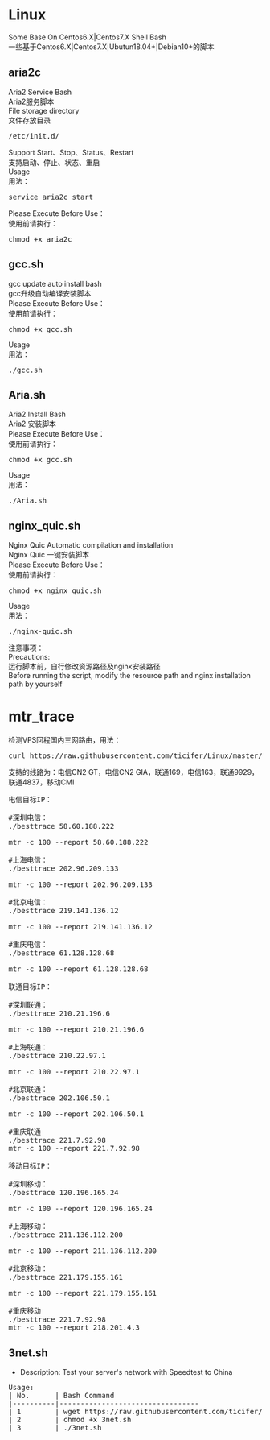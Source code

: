 # Linux
Some Base On Centos6.X|Centos7.X Shell Bash<br>
一些基于Centos6.X|Centos7.X|Ubutun18.04+|Debian10+的脚本<br>
## aria2c<br>
Aria2 Service Bash<br>
Aria2服务脚本<br>
File storage directory<br>
文件存放目录<br>
<pre>
/etc/init.d/
</pre>
Support Start、Stop、Status、Restart<br>
支持启动、停止、状态、重启<br>
Usage<br>
用法：<br>
<pre>
service aria2c start
</pre>
Please Execute Before Use：<br>
使用前请执行：<br>
<pre>
chmod +x aria2c
</pre>

## gcc.sh<br>
gcc update auto install bash<br>
gcc升级自动编译安装脚本<br>
Please Execute Before Use：<br>
使用前请执行：<br>
<pre>
chmod +x gcc.sh
</pre>
Usage<br>
用法：<br>
<pre>
./gcc.sh
</pre>

## Aria.sh<br>
Aria2 Install Bash<br>
Aria2 安装脚本<br>
Please Execute Before Use：<br>
使用前请执行：<br>
<pre>
chmod +x gcc.sh
</pre>
Usage<br>
用法：<br>
<pre>
./Aria.sh
</pre>

## nginx_quic.sh<br>
Nginx Quic Automatic compilation and installation<br>
Nginx Quic 一键安装脚本<br>
Please Execute Before Use：<br>
使用前请执行：<br>
<pre>
chmod +x nginx_quic.sh
</pre>
Usage<br>
用法：<br>
<pre>
./nginx-quic.sh
</pre>
注意事项：<br>
Precautions:<br>
运行脚本前，自行修改资源路径及nginx安装路径<br>
Before running the script, modify the resource path and nginx installation path by yourself

# mtr_trace
检测VPS回程国内三网路由，用法：
<pre>
curl https://raw.githubusercontent.com/ticifer/Linux/master/mtr_trace.sh|bash
</pre>
支持的线路为：电信CN2 GT，电信CN2 GIA，联通169，电信163，联通9929，联通4837，移动CMI
<pre>
电信目标IP：

#深圳电信：
./besttrace 58.60.188.222

mtr -c 100 --report 58.60.188.222

#上海电信：
./besttrace 202.96.209.133

mtr -c 100 --report 202.96.209.133

#北京电信：
./besttrace 219.141.136.12

mtr -c 100 --report 219.141.136.12

#重庆电信：
./besttrace 61.128.128.68

mtr -c 100 --report 61.128.128.68

联通目标IP：

#深圳联通：
./besttrace 210.21.196.6

mtr -c 100 --report 210.21.196.6

#上海联通：
./besttrace 210.22.97.1

mtr -c 100 --report 210.22.97.1

#北京联通：
./besttrace 202.106.50.1

mtr -c 100 --report 202.106.50.1

#重庆联通
./besttrace 221.7.92.98
mtr -c 100 --report 221.7.92.98

移动目标IP：

#深圳移动：
./besttrace 120.196.165.24

mtr -c 100 --report 120.196.165.24

#上海移动：
./besttrace 211.136.112.200

mtr -c 100 --report 211.136.112.200

#北京移动：
./besttrace 221.179.155.161

mtr -c 100 --report 221.179.155.161

#重庆移动
./besttrace 221.7.92.98
mtr -c 100 --report 218.201.4.3
</pre>

## 3net.sh
- Description: Test your server's network with Speedtest to China
 
<pre>
Usage:
| No.      | Bash Command                    
|----------|---------------------------------
| 1        | wget https://raw.githubusercontent.com/ticifer/Linux/master/3net.sh      
| 2        | chmod +x 3net.sh
| 3        | ./3net.sh
</pre>